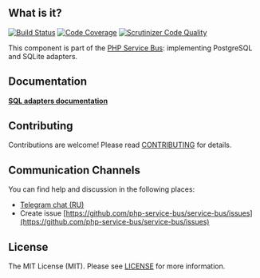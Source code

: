 ## What is it?
[![Build Status](https://travis-ci.org/php-service-bus/storage-sql.svg?branch=v4.1)](https://travis-ci.org/php-service-bus/storage-sql)
[![Code Coverage](https://scrutinizer-ci.com/g/php-service-bus/storage-sql/badges/coverage.png?b=v4.1)](https://scrutinizer-ci.com/g/php-service-bus/storage-sql/?branch=v4.1)
[![Scrutinizer Code Quality](https://scrutinizer-ci.com/g/php-service-bus/storage-sql/badges/quality-score.png?b=v4.1)](https://scrutinizer-ci.com/g/php-service-bus/storage-sql/?branch=v4.1)

This component is part of the [PHP Service Bus](https://github.com/php-service-bus/service-bus): implementing PostgreSQL and SQLite adapters.

## Documentation
[**SQL adapters documentation**](https://github.com/php-service-bus/documentation/blob/master/pages/modules/storage_amp_sql.md)

## Contributing
Contributions are welcome! Please read [CONTRIBUTING](CONTRIBUTING.md) for details.

## Communication Channels
You can find help and discussion in the following places:
* [Telegram chat (RU)](https://t.me/php_service_bus)
* Create issue [https://github.com/php-service-bus/service-bus/issues](https://github.com/php-service-bus/service-bus/issues)

## License

The MIT License (MIT). Please see [LICENSE](LICENSE.md) for more information.

